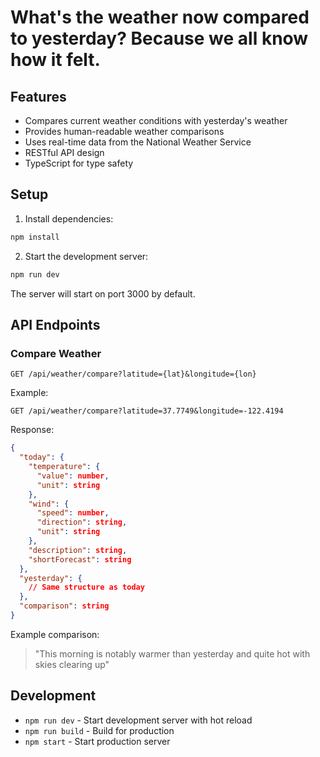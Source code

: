 # What's the weather now compared to yesterday? Because we all know how it felt.

## Features

- Compares current weather conditions with yesterday's weather
- Provides human-readable weather comparisons
- Uses real-time data from the National Weather Service
- RESTful API design
- TypeScript for type safety

## Setup

1. Install dependencies:

```bash
npm install
```

2. Start the development server:

```bash
npm run dev
```

The server will start on port 3000 by default.

## API Endpoints

### Compare Weather

```
GET /api/weather/compare?latitude={lat}&longitude={lon}
```

Example:

```
GET /api/weather/compare?latitude=37.7749&longitude=-122.4194
```

Response:

```json
{
  "today": {
    "temperature": {
      "value": number,
      "unit": string
    },
    "wind": {
      "speed": number,
      "direction": string,
      "unit": string
    },
    "description": string,
    "shortForecast": string
  },
  "yesterday": {
    // Same structure as today
  },
  "comparison": string
}
```

Example comparison:

> "This morning is notably warmer than yesterday and quite hot with skies clearing up"

## Development

- `npm run dev` - Start development server with hot reload
- `npm run build` - Build for production
- `npm start` - Start production server
